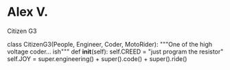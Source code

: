 # Alex V.
Citizen G3

class CitizenG3(People, Engineer, Coder, MotoRider):
"""One of the high voltage coder... ish"""
    def __init__(self):
        self.CREED = "just program the resistor"
        self.JOY = super.engineering() + super().code() + super().ride()
